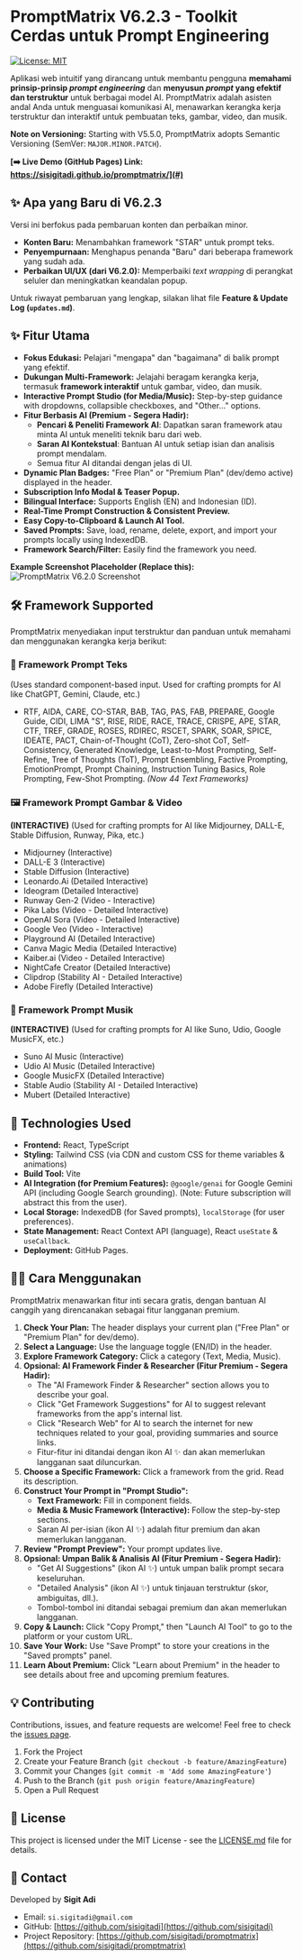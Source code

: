 
# PromptMatrix V6.2.3 - Toolkit Cerdas untuk Prompt Engineering

[![License: MIT](https://img.shields.io/badge/License-MIT-yellow.svg)](https://opensource.org/licenses/MIT)

Aplikasi web intuitif yang dirancang untuk membantu pengguna **memahami prinsip-prinsip *prompt engineering*** dan **menyusun *prompt* yang efektif dan terstruktur** untuk berbagai model AI. PromptMatrix adalah asisten andal Anda untuk menguasai komunikasi AI, menawarkan kerangka kerja terstruktur dan interaktif untuk pembuatan teks, gambar, video, dan musik.

**Note on Versioning:** Starting with V5.5.0, PromptMatrix adopts Semantic Versioning (SemVer: `MAJOR.MINOR.PATCH`).

**[➡️ Live Demo (GitHub Pages) Link: https://sisigitadi.github.io/promptmatrix/](#)**

## ✨ Apa yang Baru di V6.2.3

Versi ini berfokus pada pembaruan konten dan perbaikan minor.
*   **Konten Baru:** Menambahkan framework "STAR" untuk prompt teks.
*   **Penyempurnaan:** Menghapus penanda "Baru" dari beberapa framework yang sudah ada.
*   **Perbaikan UI/UX (dari V6.2.0):** Memperbaiki *text wrapping* di perangkat seluler dan meningkatkan keandalan popup.

Untuk riwayat pembaruan yang lengkap, silakan lihat file **Feature & Update Log (`updates.md`)**.

## ✨ Fitur Utama

*   **Fokus Edukasi:** Pelajari "mengapa" dan "bagaimana" di balik prompt yang efektif.
*   **Dukungan Multi-Framework:** Jelajahi beragam kerangka kerja, termasuk **framework interaktif** untuk gambar, video, dan musik.
*   **Interactive Prompt Studio (for Media/Music):** Step-by-step guidance with dropdowns, collapsible checkboxes, and "Other..." options.
*   **Fitur Berbasis AI (Premium - Segera Hadir):**
    *   **Pencari & Peneliti Framework AI**: Dapatkan saran framework atau minta AI untuk meneliti teknik baru dari web.
    *   **Saran AI Kontekstual**: Bantuan AI untuk setiap isian dan analisis prompt mendalam.
    *   Semua fitur AI ditandai dengan jelas di UI.
*   **Dynamic Plan Badges:** "Free Plan" or "Premium Plan" (dev/demo active) displayed in the header.
*   **Subscription Info Modal & Teaser Popup.**
*   **Bilingual Interface:** Supports English (EN) and Indonesian (ID).
*   **Real-Time Prompt Construction & Consistent Preview.**
*   **Easy Copy-to-Clipboard & Launch AI Tool.**
*   **Saved Prompts:** Save, load, rename, delete, export, and import your prompts locally using IndexedDB.
*   **Framework Search/Filter:** Easily find the framework you need.

<!-- TODO: Update screenshots for V6.2.0, showcasing the AiTextIcon states and premium feature indications. -->
**Example Screenshot Placeholder (Replace this):**
![PromptMatrix V6.2.0 Screenshot](https://via.placeholder.com/800x450.png?text=PromptMatrix+V6.2.0+UI+Fixes)

## 🛠️ Framework Supported

PromptMatrix menyediakan input terstruktur dan panduan untuk memahami dan menggunakan kerangka kerja berikut:

### 📜 Framework Prompt Teks

(Uses standard component-based input. Used for crafting prompts for AI like ChatGPT, Gemini, Claude, etc.)
*   RTF, AIDA, CARE, CO-STAR, BAB, TAG, PAS, FAB, PREPARE, Google Guide, CIDI, LIMA "S", RISE, RIDE, RACE, TRACE, CRISPE, APE, STAR, CTF, TREF, GRADE, ROSES, RDIREC, RSCET, SPARK, SOAR, SPICE, IDEATE, PACT, Chain-of-Thought (CoT), Zero-shot CoT, Self-Consistency, Generated Knowledge, Least-to-Most Prompting, Self-Refine, Tree of Thoughts (ToT), Prompt Ensembling, Factive Prompting, EmotionPrompt, Prompt Chaining, Instruction Tuning Basics, Role Prompting, Few-Shot Prompting. *(Now 44 Text Frameworks)*

### 🖼️ Framework Prompt Gambar & Video

**(INTERACTIVE)** (Used for crafting prompts for AI like Midjourney, DALL-E, Stable Diffusion, Runway, Pika, etc.)
*   Midjourney (Interactive)
*   DALL-E 3 (Interactive)
*   Stable Diffusion (Interactive)
*   Leonardo.Ai (Detailed Interactive)
*   Ideogram (Detailed Interactive)
*   Runway Gen-2 (Video - Interactive)
*   Pika Labs (Video - Detailed Interactive)
*   OpenAI Sora (Video - Detailed Interactive)
*   Google Veo (Video - Interactive)
*   Playground AI (Detailed Interactive)
*   Canva Magic Media (Detailed Interactive)
*   Kaiber.ai (Video - Detailed Interactive)
*   NightCafe Creator (Detailed Interactive)
*   Clipdrop (Stability AI - Detailed Interactive)
*   Adobe Firefly (Detailed Interactive)

### 🎵 Framework Prompt Musik

**(INTERACTIVE)** (Used for crafting prompts for AI like Suno, Udio, Google MusicFX, etc.)
*   Suno AI Music (Interactive)
*   Udio AI Music (Detailed Interactive)
*   Google MusicFX (Detailed Interactive)
*   Stable Audio (Stability AI - Detailed Interactive)
*   Mubert (Detailed Interactive)

## 🚀 Technologies Used

*   **Frontend:** React, TypeScript
*   **Styling:** Tailwind CSS (via CDN and custom CSS for theme variables & animations)
*   **Build Tool:** Vite
*   **AI Integration (for Premium Features):** `@google/genai` for Google Gemini API (including Google Search grounding). (Note: Future subscription will abstract this from the user).
*   **Local Storage:** IndexedDB (for Saved prompts), `localStorage` (for user preferences).
*   **State Management:** React Context API (language), React `useState` & `useCallback`.
*   **Deployment:** GitHub Pages.

## 🧑‍💻 Cara Menggunakan

PromptMatrix menawarkan fitur inti secara gratis, dengan bantuan AI canggih yang direncanakan sebagai fitur langganan premium.

1.  **Check Your Plan:** The header displays your current plan ("Free Plan" or "Premium Plan" for dev/demo).
2.  **Select a Language:** Use the language toggle (EN/ID) in the header.
3.  **Explore Framework Category:** Click a category (Text, Media, Music).
4.  **Opsional: AI Framework Finder & Researcher (Fitur Premium - Segera Hadir):** 
    *   The "AI Framework Finder & Researcher" section allows you to describe your goal.
    *   Click "Get Framework Suggestions" for AI to suggest relevant frameworks from the app's internal list.
    *   Click "Research Web" for AI to search the internet for new techniques related to your goal, providing summaries and source links.
    *   Fitur-fitur ini ditandai dengan ikon AI ✨ dan akan memerlukan langganan saat diluncurkan.
5.  **Choose a Specific Framework:** Click a framework from the grid. Read its description.
6.  **Construct Your Prompt in "Prompt Studio":**
    *   **Text Framework:** Fill in component fields.
    *   **Media & Music Framework (Interactive):** Follow the step-by-step sections.
    *   Saran AI per-isian (ikon AI ✨) adalah fitur premium dan akan memerlukan langganan.
7.  **Review "Prompt Preview":** Your prompt updates live.
8.  **Opsional: Umpan Balik & Analisis AI (Fitur Premium - Segera Hadir):**
    *   "Get AI Suggestions" (ikon AI ✨) untuk umpan balik prompt secara keseluruhan.
    *   "Detailed Analysis" (ikon AI ✨) untuk tinjauan terstruktur (skor, ambiguitas, dll.).
    *   Tombol-tombol ini ditandai sebagai premium dan akan memerlukan langganan.
9.  **Copy & Launch:** Click "Copy Prompt," then "Launch AI Tool" to go to the platform or your custom URL.
10. **Save Your Work:** Use "Save Prompt" to store your creations in the "Saved prompts" panel.
11. **Learn About Premium:** Click "Learn about Premium" in the header to see details about free and upcoming premium features.

## 💡 Contributing

Contributions, issues, and feature requests are welcome! Feel free to check the [issues page](https://github.com/sisigitadi/promptmatrix/issues).

1.  Fork the Project
2.  Create your Feature Branch (`git checkout -b feature/AmazingFeature`)
3.  Commit your Changes (`git commit -m 'Add some AmazingFeature'`)
4.  Push to the Branch (`git push origin feature/AmazingFeature`)
5.  Open a Pull Request

## 📄 License

This project is licensed under the MIT License - see the [LICENSE.md](LICENSE.md) file for details.

## 📧 Contact

Developed by **Sigit Adi**
*   Email: `si.sigitadi@gmail.com`
*   GitHub: [https://github.com/sisigitadi](https://github.com/sisigitadi)
*   Project Repository: [https://github.com/sisigitadi/promptmatrix](https://github.com/sisigitadi/promptmatrix)
